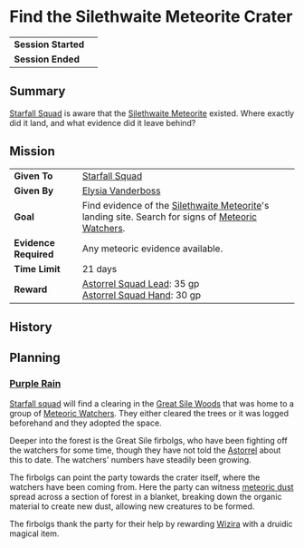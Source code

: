 # Find the Silethwaite Meteorite Crater

|||
| --- | --- |
| **Session Started** | | storyline.2
| **Session Ended** | |

## Summary

[Starfall Squad](../../organisations/astorrel/squads/starfall-squad.md) is aware that the [Silethwaite Meteorite](../../items/meteoric/meteorites/silethwaite-meteorite.md) existed. Where exactly did it land, and what evidence did it leave behind?

## Mission

|||
| --- | --- |
| **Given To** | [Starfall Squad](../../organisations/astorrel/squads/starfall-squad.md) |
| **Given By** | [Elysia Vanderboss](../../characters/elysia-vanderboss.md) |
| **Goal** | Find evidence of the [Silethwaite Meteorite](../../items/meteoric/meteorites/silethwaite-meteorite.md)'s landing site. Search for signs of [Meteoric Watchers](../../creatures/meteoric-watcher.md). |
| **Evidence Required** | Any meteoric evidence available. |
| **Time Limit** | 21 days |
| **Reward** | [Astorrel Squad Lead](../../organisations/astorrel/ranks/astorrel-squad-lead.md): 35 gp<br>[Astorrel Squad Hand](../../organisations/astorrel/ranks/astorrel-squad-hand.md): 30 gp |

## History

## Planning

### [Purple Rain](../../campaigns/C1-purple-rain.md)

[Starfall squad](../../organisations/astorrel/squads/starfall-squad.md) will find a clearing in the [Great Sile Woods](../../places/forests/great-sile-woods.md) that was home to a group of [Meteoric Watchers](../../creatures/meteoric-watcher.md). They either cleared the trees or it was logged beforehand and they adopted the space.

Deeper into the forest is the Great Sile firbolgs, who have been fighting off the watchers for some time, though they have not told the [Astorrel](../../organisations/astorrel/astorrel.md) about this to date. The watchers' numbers have steadily been growing. 

The firbolgs can point the party towards the crater itself, where the watchers have been coming from. Here the party can witness [meteoric dust](../../items/meteoric/meteoric-dust.md) spread across a section of forest in a blanket, breaking down the organic material to create new dust, allowing new creatures to be formed.

The firbolgs thank the party for their help by rewarding [Wizira](../../characters/wizira.md) with a druidic magical item.
